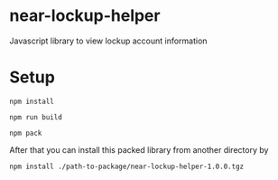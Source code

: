 # near-lockup-helper

Javascript library to view lockup account information

# Setup

```
npm install

npm run build

npm pack
```

After that you can install this packed library from another directory by

```
npm install ./path-to-package/near-lockup-helper-1.0.0.tgz
```
